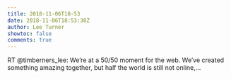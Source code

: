 ```yaml
---
title: 2018-11-06T18-53
date: 2018-11-06T18:53:30Z
author: Lee Turner
showtoc: false
comments: true
---
```


RT @timberners_lee: We’re at a 50/50 moment for the web. We’ve created something amazing together, but half the world is still not online,…

